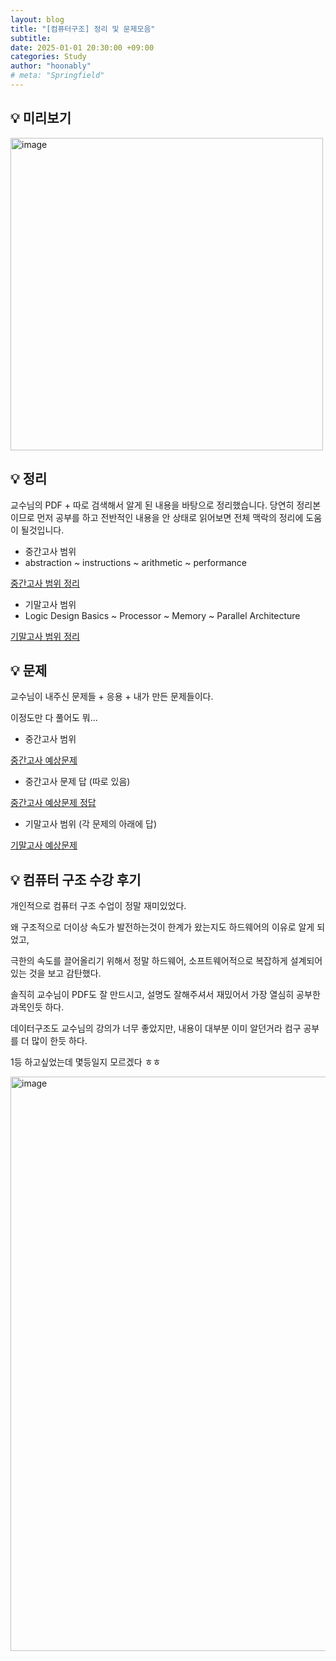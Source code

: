 ```yaml
---
layout: blog
title: "[컴퓨터구조] 정리 및 문제모음"
subtitle:
date: 2025-01-01 20:30:00 +09:00
categories: Study
author: "hoonably"
# meta: "Springfield"
---
```


## 💡 미리보기
<img width="500" alt="image" src="https://github.com/user-attachments/assets/cc89b076-d97d-4411-9406-5e5d55bd6c4b" />

## 💡 정리

교수님의 PDF + 따로 검색해서 알게 된 내용을 바탕으로 정리했습니다.
당연히 정리본이므로 먼저 공부를 하고 전반적인 내용을 안 상태로 읽어보면 전체 맥락의 정리에 도움이 될것입니다.

- 중간고사 범위
- abstraction ~ instructions ~ arithmetic ~ performance

<a href="{{ '/files/Computer_Architecture/CA_mid.pdf' | prepend: relative_url }}"> 중간고사 범위 정리 </a>

- 기말고사 범위
- Logic Design Basics ~ Processor ~ Memory ~ Parallel Architecture

<a href="{{ '/files/Computer_Architecture/CA_final.pdf' | prepend: relative_url }}"> 기말고사 범위 정리 </a>

## 💡 문제

교수님이 내주신 문제들 + 응용 + 내가 만든 문제들이다.

이정도만 다 풀어도 뭐...

- 중간고사 범위

<a href="{{ '/files/Computer_Architecture/CA_mid_prob.pdf' | prepend: relative_url }}"> 중간고사 예상문제 </a>

- 중간고사 문제 답 (따로 있음)

<a href="{{ '/files/Computer_Architecture/CA_mid_ans.pdf' | prepend: relative_url }}"> 중간고사 예상문제 정답 </a>


- 기말고사 범위 (각 문제의 아래에 답)

<a href="{{ '/files/Computer_Architecture/CA_final_prob.pdf' | prepend: relative_url }}"> 기말고사 예상문제 </a>



## 💡 컴퓨터 구조 수강 후기 

개인적으로 컴퓨터 구조 수업이 정말 재미있었다.

왜 구조적으로 더이상 속도가 발전하는것이 한계가 왔는지도 하드웨어의 이유로 알게 되었고,

극한의 속도를 끌어올리기 위해서 정말 하드웨어, 소프트웨어적으로 복잡하게 설계되어있는 것을 보고 감탄했다.

솔직히 교수님이 PDF도 잘 만드시고, 설명도 잘해주셔서 재밌어서 가장 열심히 공부한 과목인듯 하다.

데이터구조도 교수님의 강의가 너무 좋았지만, 내용이 대부분 이미 알던거라 컴구 공부를 더 많이 한듯 하다.

1등 하고싶었는데 몇등일지 모르겠다 ㅎㅎ

<img width="919" alt="image" src="https://github.com/user-attachments/assets/bdc3f3c9-3b7a-4b62-8149-adb6aef35fcc" />
